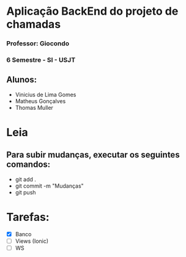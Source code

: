 # Aplicação BackEnd do projeto de chamadas
### Professor: Giocondo
###  6 Semestre - SI - USJT

## Alunos:
- Vinicius de Lima Gomes
- Matheus Gonçalves
- Thomas Muller

# Leia

## Para subir mudanças, executar os seguintes comandos:

- git add .
- git commit -m "Mudanças"
- git push

# Tarefas:
- [x] Banco
- [ ] Views (Ionic)
- [ ] WS